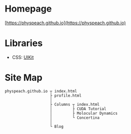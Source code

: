 # Homepage
[https://physpeach.github.io](https://physpeach.github.io)

# Libraries
- CSS: [UIKit](https://getuikit.com/)

# Site Map
```
physpeach.github.io ┬ index.html
                    ├ profile.html
                    │
                    ├ Columns ┬ index.html
                    │         ├ CUDA Tutorial
                    │         ├ Molocular Dynamics
                    │         └ Concertina
                    │
                    └ Blog
```